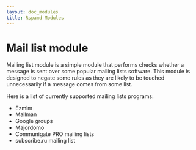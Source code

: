 ```yaml
---
layout: doc_modules
title: Rspamd Modules
---
```

# Mail list module

Mailing list module is a simple module that performs checks whether a message is
sent over some popular mailing lists software. This module is designed to negate
some rules as they are likely to be touched unnecessarily if a message comes from
some list.

Here is a list of currently supported mailing lists programs:

- Ezmlm
- Mailman
- Google groups
- Majordomo
- Communigate PRO mailing lists
- subscribe.ru mailing list 
